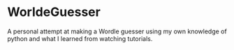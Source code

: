 # WorldeGuesser
A personal attempt at making a Wordle guesser using my own knowledge of python and what I learned from watching tutorials.

